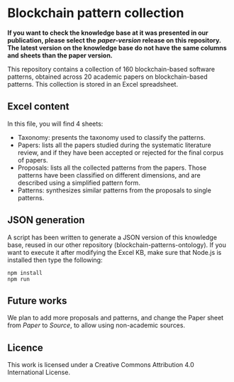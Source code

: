 # Blockchain pattern collection

__If you want to check the knowledge base at it was presented in our publication, please select the _paper-version_ release on this repository. The latest version on the knowledge base do not have the same columns and sheets than the paper version.__

This repository contains a collection of 160 blockchain-based software patterns, obtained across 20 academic papers on blockchain-based patterns.
This collection is stored in an Excel spreadsheet.

## Excel content

In this file, you will find 4 sheets:
- Taxonomy: presents the taxonomy used to classify the patterns.
- Papers: lists all the papers studied during the systematic literature review, and if they have been accepted or rejected for the final corpus of papers.
- Proposals: lists all the collected patterns from the papers. Those patterns have been classified on different dimensions, and are described using a simplified pattern form.
- Patterns: synthesizes similar patterns from the proposals to single patterns.

## JSON generation

A script has been written to generate a JSON version of this knowledge base, reused in our other repository (blockchain-patterns-ontology). If you want to execute it after modifying the Excel KB, make sure that Node.js is installed then type the following: 

```
npm install
npm run
```

## Future works

We plan to add more proposals and patterns, and change the Paper sheet from _Paper_ to _Source_, to allow using non-academic sources.

## Licence 

This work is licensed under a Creative Commons Attribution 4.0 International License.


